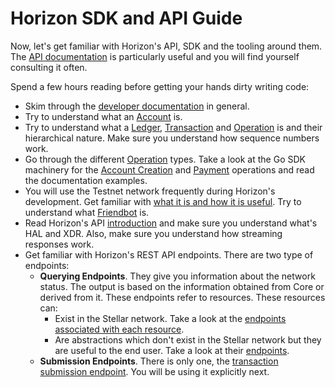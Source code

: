 # **Horizon SDK and API Guide**

Now, let's get familiar with Horizon's API, SDK and the tooling around them. The [API documentation](https://developers.stellar.org/api/) is particularly useful and you will find yourself consulting it often.

Spend a few hours reading before getting your hands dirty writing code:

- Skim through the [developer documentation](https://developers.stellar.org/docs/) in general. 
- Try to understand what an [Account](https://developers.stellar.org/docs/glossary/accounts/) is.
- Try to understand what a [Ledger](https://developers.stellar.org/docs/glossary/ledger/), [Transaction](https://developers.stellar.org/docs/glossary/transactions/) and [Operation](https://developers.stellar.org/docs/glossary/operations/) is and their hierarchical nature. Make sure you understand how sequence numbers work.
- Go through the different [Operation](https://developers.stellar.org/docs/start/list-of-operations/) types. Take a look at the Go SDK machinery for the [Account Creation](https://godoc.org/github.com/stellar/go/txnbuild#CreateAccount) and [Payment](https://godoc.org/github.com/stellar/go/txnbuild#Payment) operations and read the documentation examples.
- You will use the Testnet network frequently during Horizon's development. Get familiar with [what it is and how it is useful](https://developers.stellar.org/docs/glossary/testnet/). Try to understand what [Friendbot](https://github.com/stellar/go/tree/master/services/friendbot) is.
- Read Horizon's API [introduction](https://developers.stellar.org/api/introduction/) and make sure you understand what's HAL and XDR. Also, make sure you understand how streaming responses work.
- Get familiar with Horizon's REST API endpoints. There are two type of endpoints:
    - **Querying Endpoints**. They give you information about the network status. The output is based on the information obtained from Core or derived from it. These endpoints refer to resources. These resources can:
        - Exist in the Stellar network. Take a look at the [endpoints associated with each resource](https://developers.stellar.org/api/resources/).
        - Are abstractions which don't exist in the Stellar network but they are useful to the end user. Take a look at their [endpoints](https://developers.stellar.org/api/aggregations/).
    - **Submission Endpoints**. There is only one, the [transaction submission endpoint](https://www.stellar.org/developers/horizon/reference/endpoints/transactions-create.html). You will be using it explicitly next.